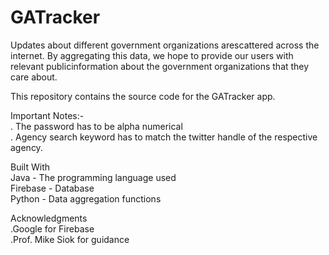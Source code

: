 # GATracker
 Updates about different government organizations arescattered across the internet. By aggregating this data, ​we hope to provide our users with relevant publicinformation about the government organizations​ that they care about.

This repository contains the source code for the GATracker app. 

Important Notes:-<br/>
. The password has to be alpha numerical<br/>
. Agency search keyword has to match the twitter handle of the respective agency.<br/>
 
 
 
Built With<br/>
Java - The programming language used ​<br/>
Firebase - Database ​<br/>
Python - Data aggregation functions ​<br/>




Acknowledgments<br/>
.Google for Firebase<br/>
.Prof. Mike Siok for guidance<br/>
